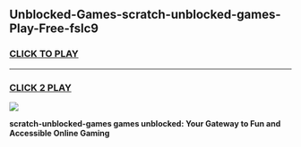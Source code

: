 
## Unblocked-Games-scratch-unblocked-games-Play-Free-fslc9
<h3>
<a href="https://premium76.site?title=scratch-unblocked-games&ref=18A1">CLICK TO PLAY</a></h3>
<hr>

<h3>
<a href="https://premium76.site?title=scratch-unblocked-games&ref=18A1">CLICK 2 PLAY</a>
  
</h3>

<a href="https://premium76.site?title=scratch-unblocked-games&ref=18A1"><img src="https://clearcache.store/games.png"></a>


**scratch-unblocked-games games unblocked: Your Gateway to Fun and Accessible Online Gaming**

